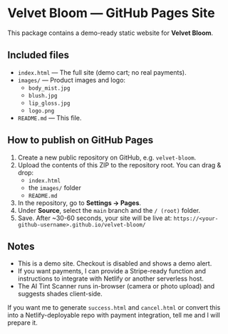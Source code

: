 # Velvet Bloom — GitHub Pages Site

This package contains a demo-ready static website for **Velvet Bloom**.

## Included files
- `index.html` — The full site (demo cart; no real payments).
- `images/` — Product images and logo:
  - `body_mist.jpg`
  - `blush.jpg`
  - `lip_gloss.jpg`
  - `logo.png`
- `README.md` — This file.

## How to publish on GitHub Pages
1. Create a new public repository on GitHub, e.g. `velvet-bloom`.
2. Upload the contents of this ZIP to the repository root. You can drag & drop:
   - `index.html`
   - the `images/` folder
   - `README.md`
3. In the repository, go to **Settings → Pages**.
4. Under **Source**, select the `main` branch and the `/ (root)` folder.
5. Save. After ~30-60 seconds, your site will be live at:
   `https://<your-github-username>.github.io/velvet-bloom/`

## Notes
- This is a demo site. Checkout is disabled and shows a demo alert.
- If you want payments, I can provide a Stripe-ready function and instructions to integrate with Netlify or another serverless host.
- The AI Tint Scanner runs in-browser (camera or photo upload) and suggests shades client-side.

If you want me to generate `success.html` and `cancel.html` or convert this into a Netlify-deployable repo with payment integration, tell me and I will prepare it.